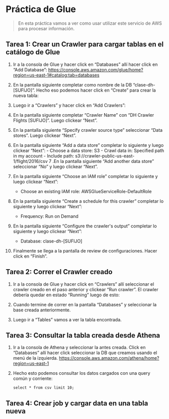 # Práctica de Glue

> En esta práctica vamos a ver como usar utilizar este servicio de AWS para
> procesar información.

## Tarea 1: Crear un Crawler para cargar tablas en el catálogo de Glue

1. Ir a la consola de Glue y hacer click en “Databases” allí hacer click en “Add
   Database”:
   https://console.aws.amazon.com/glue/home?region=us-east-1#catalog:tab=databases

2. En la pantalla siguiente completar como nombre de la DB “clase-dh-[SUFIJO]”.
   Hecho eso podemos hacer click en “Create” para crear la nueva tabla:

3. Luego ir a “Crawlers” y hacer click en “Add Crawlers”:

4. En la pantalla siguiente completar “Crawler Name” con “DH Crawler Flights
   [SUFIJO]”. Luego clickear “Next”.
5. En la pantalla siguiente “Specify crawler source type” seleccionar “Data
   stores”. Luego clickear “Next”.
6. En la pantalla siguiente “Add a data store” completar lo siguiente y luego
   clickear “Next”: - Choose a data store: S3 - Crawl data in: Specified path in
   my account - Include path: s3://crawler-public-us-east-1/flight/2016/csv 7
   .En la pantalla siguiente “Add another data store” seleccionar “No” y luego
   clickear “Next”.
7. En la pantalla siguiente “Choose an IAM role” completar lo siguiente y luego
   clickear “Next”:
   - Choose an existing IAM role: AWSGlueServiceRole-DefaultRole
8. En la pantalla siguiente “Create a schedule for this crawler” completar lo
   siguiente y luego clickear “Next”:
   - Frequency: Run on Demand
9. En la pantalla siguiente “Configure the crawler's output” completar lo
   siguiente y luego clickear “Next”:
   - Database: clase-dh-[SUFIJO]
10. Finalmente se llega a la pantalla de review de configuraciones. Hacer click
    en “Finish”.

## Tarea 2: Correr el Crawler creado

1. Ir a la consola de Glue y hacer click en “Crawlers” allí seleccionar el
   crawler creado en el paso anterior y clickear “Run crawler”. El crawler
   debería quedar en estado “Running” luego de esto:

2. Cuando termine de correr en la pantalla “Databases” y seleccionar la base
   creada anteriormente.
3. Luego ir a “Tables” vamos a ver la tabla encontrada.

## Tarea 3: Consultar la tabla creada desde Athena

1. Ir a la consola de Athena y seleccionar la antes creada. Click en “Databases”
   allí hacer click seleccionar la DB que creamos usando el menú de la
   izquierda. https://console.aws.amazon.com/athena/home?region=us-east-1

2. Hecho esto podemos consultar los datos cargados con una query común y
   corriente:
   ```
   select * from csv limit 10;
   ```

## Tarea 4: Crear job y cargar data en una tabla nueva
